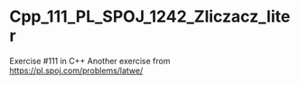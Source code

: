 # Cpp_111_PL_SPOJ_1242_Zliczacz_liter
Exercise #111 in C++
Another exercise from https://pl.spoj.com/problems/latwe/
